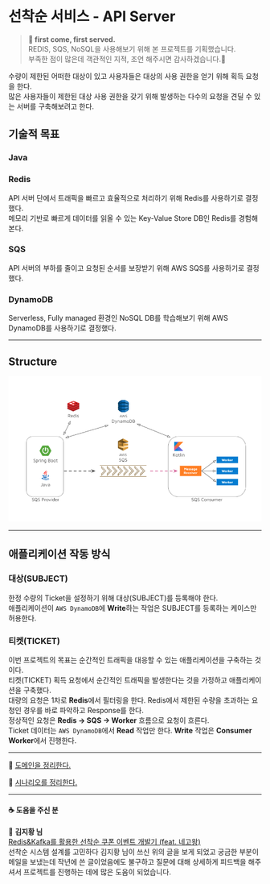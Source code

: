 # 선착순 서비스 - API Server

> **🥇 first come, first served.**  
> REDIS, SQS, NoSQL을 사용해보기 위해 본 프로젝트를 기획했습니다.  
> 부족한 점이 많은데 객관적인 지적, 조언 해주시면 감사하겠습니다.🙂 

수량이 제한된 어떠한 대상이 있고 사용자들은 대상의 사용 권한을 얻기 위해 획득 요청을 한다.  
많은 사용자들이 제한된 대상 사용 권한을 갖기 위해 발생하는 다수의 요청을 견딜 수 있는 서버를 구축해보려고 한다.

## 기술적 목표

### Java

### Redis

API 서버 단에서 트래픽을 빠르고 효율적으로 처리하기 위해 Redis를 사용하기로 결정했다.   
메모리 기반로 빠르게 데이터를 읽올 수 있는 Key-Value Store DB인 Redis를 경험해본다.

### SQS

API 서버의 부하를 줄이고 요청된 순서를 보장받기 위해 AWS SQS를 사용하기로 결정했다.

### DynamoDB

Serverless, Fully managed 환경인 NoSQL DB를 학습해보기 위해 AWS DynamoDB를 사용하기로 결정했다.

---

## Structure

![structure.png](./docs/assets/structure.png)

---

## 애플리케이션 작동 방식

### 대상(SUBJECT)

한정 수량의 Ticket을 설정하기 위해 대상(SUBJECT)를 등록해야 한다.  
애플리케이션이 `AWS DynamoDB`에 **Write**하는 작업은 SUBJECT를 등록하는 케이스만 허용한다.

### 티켓(TICKET)

이번 프로젝트의 목표는 순간적인 트래픽을 대응할 수 있는 애플리케이션을 구축하는 것이다.  
티켓(TICKET) 획득 요청에서 순간적인 트래픽을 발생한다는 것을 가정하고 애플리케이션을 구축했다.  
대량의 요청은 1차로 **Redis**에서 필터링을 한다. Redis에서 제한된 수량을 초과하는 요청인 경우를 바로 파악하고 Response를 한다.  
정상적인 요청은 **Redis → SQS → Worker** 흐름으로 요청이 흐른다.  
Ticket 데이터는 `AWS DynamoDB`에서 **Read** 작업만 한다. **Write** 작업은 **Consumer Worker**에서 진행한다.

---

📎 [도메인을 정리한다.](./docs/domain-entity.md)  

📎 [시나리오를 정리한다.](./docs/scenario.md)  

---

#### ☕ 도움을 주신 분

🤝 **김지황 님**  
[Redis&Kafka를 활용한 선착순 쿠폰 이벤트 개발기 (feat. 네고왕)](https://techblog.gccompany.co.kr/redis-kafka%EB%A5%BC-%ED%99%9C%EC%9A%A9%ED%95%9C-%EC%84%A0%EC%B0%A9%EC%88%9C-%EC%BF%A0%ED%8F%B0-%EC%9D%B4%EB%B2%A4%ED%8A%B8-%EA%B0%9C%EB%B0%9C%EA%B8%B0-feat-%EB%84%A4%EA%B3%A0%EC%99%95-ec6682e39731)  
선착순 시스템 설계를 고민하다 김지황 님이 쓰신 위의 글을 보게 되었고 궁금한 부분이 메일을 보냈는데 작년에 쓴 글이었음에도 불구하고 질문에 대해 상세하게 피드백을 해주셔서 프로젝트를 진행하는 데에 많은 도움이 되었습니다.
